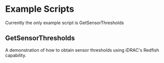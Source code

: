 # Example Scripts

Currently the only example script is GetSensorThresholds

## GetSensorThresholds

A demonstration of how to obtain sensor thresholds using iDRAC's Redfish capability.
